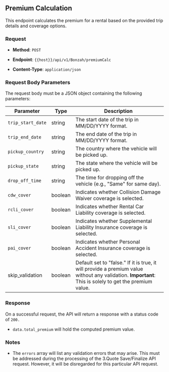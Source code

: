 ## Premium Calculation

This endpoint calculates the premium for a rental based on the provided trip details and coverage options.

### Request

- **Method**: `POST`
    
- **Endpoint**: `{{host}}/api/v1/Bonzah/premiumCalc`
    
- **Content-Type**: `application/json`
    

### Request Body Parameters

The request body must be a JSON object containing the following parameters:

| Parameter | Type | Description |
| --- | --- | --- |
| `trip_start_date` | string | The start date of the trip in MM/DD/YYYY format. |
| `trip_end_date` | string | The end date of the trip in MM/DD/YYYY format. |
| `pickup_country` | string | The country where the vehicle will be picked up. |
| `pickup_state` | string | The state where the vehicle will be picked up. |
| `drop_off_time` | string | The time for dropping off the vehicle (e.g., "Same" for same day). |
| `cdw_cover` | boolean | Indicates whether Collision Damage Waiver coverage is selected. |
| `rcli_cover` | boolean | Indicates whether Rental Car Liability coverage is selected. |
| `sli_cover` | boolean | Indicates whether Supplemental Liability Insurance coverage is selected. |
| `pai_cover` | boolean | Indicates whether Personal Accident Insurance coverage is selected. |
| skip_validation | boolean | Default set to "false." If it is true, it will provide a premium value without any validation. **Important**: This is solely to get the premium value. |

### Response

On a successful request, the API will return a response with a status code of `200.`

- `data.total_premium` will hold the computed premium value.
    

### Notes

- The `errors` array will list any validation errors that may arise. This must be addressed during the processing of the 3.Quote Save/Finalize API request. However, it will be disregarded for this particular API request.

